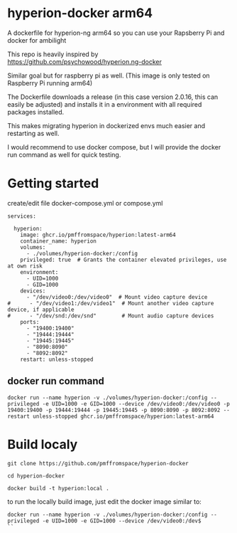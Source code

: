 # hyperion-docker arm64
A dockerfile for hyperion-ng arm64 so you can use your Rapsberry Pi and docker for ambilight

This repo is heavily inspired by https://github.com/psychowood/hyperion.ng-docker

Similar goal but for raspberry pi as well. (This image is only tested on Raspberry Pi running arm64)

The Dockerfile downloads a release (in this case version 2.0.16, this can easily be adjusted) and installs it in a environment with all required packages installed.

This makes migrating hyperion in dockerized envs much easier and restarting as well.

I would recommend to use docker compose, but I will provide the docker run command as well for quick testing.

# Getting started

create/edit file docker-compose.yml or compose.yml

```
services:

  hyperion:
    image: ghcr.io/pmffromspace/hyperion:latest-arm64
    container_name: hyperion
    volumes:
      - ./volumes/hyperion-docker:/config
    privileged: true  # Grants the container elevated privileges, use at own risk
    environment:
      - UID=1000
      - GID=1000
    devices:
      - "/dev/video0:/dev/video0"  # Mount video capture device
#      - "/dev/video1:/dev/video1"  # Mount another video capture device, if applicable
#      - "/dev/snd:/dev/snd"        # Mount audio capture devices
    ports:
      - "19400:19400"
      - "19444:19444"
      - "19445:19445"
      - "8090:8090"
      - "8092:8092"
    restart: unless-stopped
```

## docker run command

```
docker run --name hyperion -v ./volumes/hyperion-docker:/config --privileged -e UID=1000 -e GID=1000 --device /dev/video0:/dev/video0 -p 19400:19400 -p 19444:19444 -p 19445:19445 -p 8090:8090 -p 8092:8092 --restart unless-stopped ghcr.io/pmffromspace/hyperion:latest-arm64
```


# Build localy

```
git clone https://github.com/pmffromspace/hyperion-docker

cd hyperion-docker

docker build -t hyperion:local .

```

to run the locally build image, just edit the docker image similar to:
```
docker run --name hyperion -v ./volumes/hyperion-docker:/config --privileged -e UID=1000 -e GID=1000 --device /dev/video0:/dev$
``
